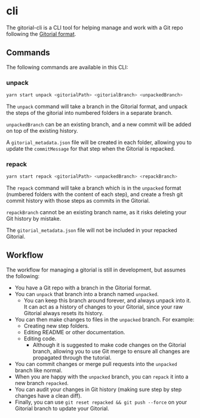 # cli

The gitorial-cli is a CLI tool for helping manage and work with a Git repo following the [Gitorial format](https://github.com/gitorial-sdk).

## Commands

The following commands are available in this CLI:

### unpack

```sh
yarn start unpack <gitorialPath> <gitorialBranch> <unpackedBranch>
```

The `unpack` command will take a branch in the Gitorial format, and unpack the steps of the gitorial into numbered folders in a separate branch.

`unpackedBranch` can be an existing branch, and a new commit will be added on top of the existing history.

A `gitorial_metadata.json` file will be created in each folder, allowing you to update the `commitMessage` for that step when the Gitorial is repacked.

### repack

```sh
yarn start repack <gitorialPath> <unpackedBranch> <repackBranch>
```

The `repack` command will take a branch which is in the `unpacked` format (numbered folders with the content of each step), and create a fresh git commit history with those steps as commits in the Gitorial.

`repackBranch` cannot be an existing branch name, as it risks deleting your Git history by mistake.

The `gitorial_metadata.json` file will not be included in your repacked Gitorial.

## Workflow

The workflow for managing a gitorial is still in development, but assumes the following:

- You have a Git repo with a branch in the Gitorial format.
- You can `unpack` that branch into a branch named `unpacked`.
    - You can keep this branch around forever, and always unpack into it. It can act as a history of changes to your Gitorial, since your raw Gitorial always resets its history.
- You can then make changes to files in the `unpacked` branch. For example:
    - Creating new step folders.
	- Editing README or other documentation.
	- Editing code.
		- Although it is suggested to make code changes on the Gitorial branch, allowing you to use Git merge to ensure all changes are propagated through the tutorial.
- You can commit changes or merge pull requests into the `unpacked` branch like normal.
- When you are happy with the `unpacked` branch, you can `repack` it into a new branch `repacked`.
- You can audit your changes in Git history (making sure step by step changes have a clean diff).
- Finally, you can use `git reset repacked && git push --force` on your Gitorial branch to update your Gitorial.
